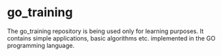 # go_training
The go_training repository is being used only for learning purposes. It contains simple applications, basic algorithms etc. implemented in the GO programming language.
